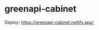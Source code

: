 # greenapi-cabinet

Deploy: <a href="https://greenapi-cabinet.netlify.app/" target="_blank">https://greenapi-cabinet.netlify.app/</a>
